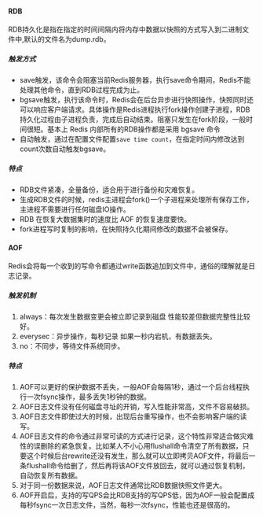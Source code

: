 #### RDB

RDB持久化是指在指定的时间间隔内将内存中数据以快照的方式写入到二进制文件中,默认的文件名为dump.rdb。

##### 触发方式

- save触发，该命令会阻塞当前Redis服务器，执行save命令期间，Redis不能处理其他命令，直到RDB过程完成为止。
- bgsave触发，执行该命令时，Redis会在后台异步进行快照操作，快照同时还可以响应客户端请求。具体操作是Redis进程执行fork操作创建子进程，RDB持久化过程由子进程负责，完成后自动结束。阻塞只发生在fork阶段，一般时间很短。基本上 Redis 内部所有的RDB操作都是采用 bgsave 命令
- 自动触发，通过在配置文件配置`save time count`，在指定时间内修改达到count次数自动触发bgsave。

##### 特点

- RDB文件紧凑，全量备份，适合用于进行备份和灾难恢复。
- 生成RDB文件的时候，redis主进程会fork()一个子进程来处理所有保存工作，主进程不需要进行任何磁盘IO操作。
- RDB 在恢复大数据集时的速度比 AOF 的恢复速度要快。
- fork进程写时复制的影响，在快照持久化期间修改的数据不会被保存。

#### AOF

Redis会将每一个收到的写命令都通过write函数追加到文件中，通俗的理解就是日志记录。

##### 触发机制

1. always：每次发生数据变更会被立即记录到磁盘 性能较差但数据完整性比较好。
2. everysec：异步操作，每秒记录 如果一秒内宕机，有数据丢失。
3. no：不同步，等待文件系统同步。

##### 特点

1. AOF可以更好的保护数据不丢失，一般AOF会每隔1秒，通过一个后台线程执行一次fsync操作，最多丢失1秒钟的数据。
2. AOF日志文件没有任何磁盘寻址的开销，写入性能非常高，文件不容易破损。
3. AOF日志文件即使过大的时候，出现后台重写操作，也不会影响客户端的读写。
4. AOF日志文件的命令通过非常可读的方式进行记录，这个特性非常适合做灾难性的误删除的紧急恢复。比如某人不小心用flushall命令清空了所有数据，只要这个时候后台rewrite还没有发生，那么就可以立即拷贝AOF文件，将最后一条flushall命令给删了，然后再将该AOF文件放回去，就可以通过恢复机制，自动恢复所有数据。
5. 对于同一份数据来说，AOF日志文件通常比RDB数据快照文件更大。
6. AOF开启后，支持的写QPS会比RDB支持的写QPS低，因为AOF一般会配置成每秒fsync一次日志文件，当然，每秒一次fsync，性能也还是很高的。